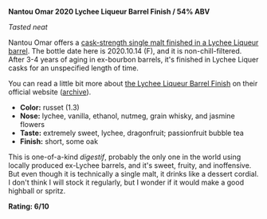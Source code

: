 **Nantou Omar 2020 Lychee Liqueur Barrel Finish / 54% ABV**

*Tasted neat*

Nantou Omar offers a [cask-strength single malt finished in a Lychee Liqueur barrel](https://www.whiskybase.com/whiskies/whisky/233972/nantou-omar#whisky-note-holder).  The bottle date here is 2020.10.14 (F), and it is non-chill-filtered.  After 3-4 years of aging in ex-bourbon barrels, it's finished in Lychee Liquer casks for an unspecified length of time.

You can read a little bit more about [the Lychee Liqueur Barrel Finish](https://omarwhisky.com.tw/en/product_info.aspx?id=44) on their official website ([archive](https://web.archive.org/web/20220528192619/https://omarwhisky.com.tw/en/product_info.aspx?id=44)).

* **Color:** russet (1.3)
* **Nose:** lychee, vanilla, ethanol, nutmeg, grain whisky, and jasmine flowers
* **Taste:** extremely sweet, lychee, dragonfruit; passionfruit bubble tea
* **Finish:** short, some oak

This is one-of-a-kind _digestif_, probably the only one in the world using locally produced ex-Lychee barrels, and it's sweet, fruity, and inoffensive.  But even though it is technically a single malt, it drinks like a dessert cordial.  I don't think I will stock it regularly, but I wonder if it would make a good highball or spritz.

**Rating: 6/10**